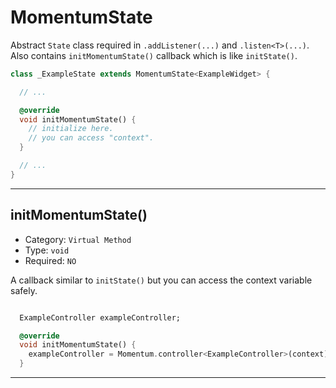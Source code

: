 # MomentumState
Abstract `State` class required in `.addListener(...)` and `.listen<T>(...)`. Also contains `initMomentumState()` callback which is like `initState()`.
```dart
class _ExampleState extends MomentumState<ExampleWidget> {

  // ...

  @override
  void initMomentumState() {
    // initialize here.
    // you can access "context".
  }

  // ...
}
```

<hr>

## initMomentumState()
- Category: `Virtual Method`
- Type: `void`
- Required: `NO`

A callback similar to `initState()` but you can access the context variable safely.
```dart

  ExampleController exampleController;

  @override
  void initMomentumState() {
    exampleController = Momentum.controller<ExampleController>(context);
  }
```

<hr>